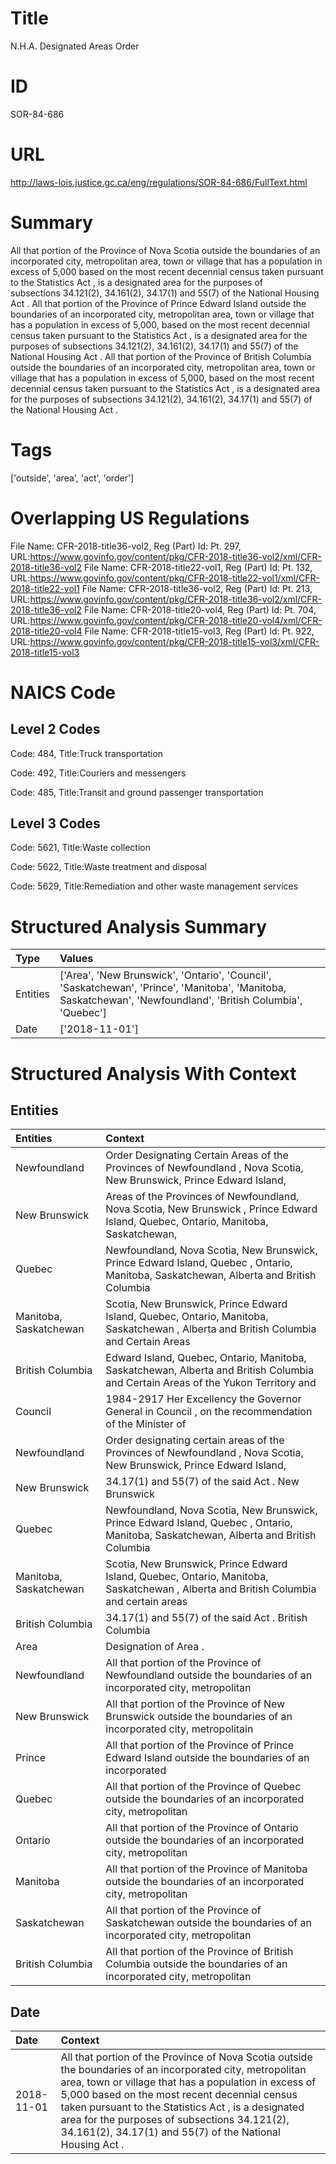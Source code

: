 # Title
N.H.A. Designated Areas Order


# ID
SOR-84-686

# URL
http://laws-lois.justice.gc.ca/eng/regulations/SOR-84-686/FullText.html


# Summary
All that portion of the Province of Nova Scotia outside the boundaries of an incorporated city, metropolitan area, town or village that has a population in excess of 5,000 based on the most recent decennial census taken pursuant to the  Statistics Act , is a designated area for the purposes of subsections 34.121(2), 34.161(2), 34.17(1) and 55(7) of the  National Housing Act .
All that portion of the Province of Prince Edward Island outside the boundaries of an incorporated city, metropolitan area, town or village that has a population in excess of 5,000, based on the most recent decennial census taken pursuant to the  Statistics Act , is a designated area for the purposes of subsections 34.121(2), 34.161(2), 34.17(1) and 55(7) of the  National Housing Act .
All that portion of the Province of British Columbia outside the boundaries of an incorporated city, metropolitan area, town or village that has a population in excess of 5,000, based on the most recent decennial census taken pursuant to the  Statistics Act , is a designated area for the purposes of subsections 34.121(2), 34.161(2), 34.17(1) and 55(7) of the  National Housing Act .


# Tags
['outside', 'area', 'act', 'order']


# Overlapping US Regulations
File Name: CFR-2018-title36-vol2, Reg (Part) Id: Pt. 297, URL:https://www.govinfo.gov/content/pkg/CFR-2018-title36-vol2/xml/CFR-2018-title36-vol2
File Name: CFR-2018-title22-vol1, Reg (Part) Id: Pt. 132, URL:https://www.govinfo.gov/content/pkg/CFR-2018-title22-vol1/xml/CFR-2018-title22-vol1
File Name: CFR-2018-title36-vol2, Reg (Part) Id: Pt. 213, URL:https://www.govinfo.gov/content/pkg/CFR-2018-title36-vol2/xml/CFR-2018-title36-vol2
File Name: CFR-2018-title20-vol4, Reg (Part) Id: Pt. 704, URL:https://www.govinfo.gov/content/pkg/CFR-2018-title20-vol4/xml/CFR-2018-title20-vol4
File Name: CFR-2018-title15-vol3, Reg (Part) Id: Pt. 922, URL:https://www.govinfo.gov/content/pkg/CFR-2018-title15-vol3/xml/CFR-2018-title15-vol3



# NAICS Code
## Level 2 Codes
Code: 484, Title:Truck transportation

Code: 492, Title:Couriers and messengers

Code: 485, Title:Transit and ground passenger transportation




## Level 3 Codes
Code: 5621, Title:Waste collection

Code: 5622, Title:Waste treatment and disposal

Code: 5629, Title:Remediation and other waste management services







# Structured Analysis Summary
| Type     | Values                                                                                                                                                        |
|:---------|:--------------------------------------------------------------------------------------------------------------------------------------------------------------|
| Entities | ['Area', 'New Brunswick', 'Ontario', 'Council', 'Saskatchewan', 'Prince', 'Manitoba', 'Manitoba, Saskatchewan', 'Newfoundland', 'British Columbia', 'Quebec'] |
| Date     | ['2018-11-01']                                                                                                                                                |


# Structured Analysis With Context
 


## Entities
| Entities               | Context                                                                                                                                |
|:-----------------------|:---------------------------------------------------------------------------------------------------------------------------------------|
| Newfoundland           | Order Designating Certain Areas of the Provinces of Newfoundland , Nova Scotia, New Brunswick, Prince Edward Island,                   |
| New Brunswick          | Areas of the Provinces of Newfoundland, Nova Scotia, New Brunswick , Prince Edward Island, Quebec, Ontario, Manitoba, Saskatchewan,    |
| Quebec                 | Newfoundland, Nova Scotia, New Brunswick, Prince Edward Island, Quebec , Ontario, Manitoba, Saskatchewan, Alberta and British Columbia |
| Manitoba, Saskatchewan | Scotia, New Brunswick, Prince Edward Island, Quebec, Ontario, Manitoba, Saskatchewan , Alberta and British Columbia and Certain Areas  |
| British Columbia       | Edward Island, Quebec, Ontario, Manitoba, Saskatchewan, Alberta and British Columbia and Certain Areas of the Yukon Territory and      |
| Council                | 1984-2917 Her Excellency the Governor General in  Council , on the recommendation of the Minister of                                   |
| Newfoundland           | Order designating certain areas of the Provinces of Newfoundland , Nova Scotia, New Brunswick, Prince Edward Island,                   |
| New Brunswick          | 34.17(1) and 55(7) of the said Act . New Brunswick                                                                                     |
| Quebec                 | Newfoundland, Nova Scotia, New Brunswick, Prince Edward Island, Quebec , Ontario, Manitoba, Saskatchewan, Alberta and British Columbia |
| Manitoba, Saskatchewan | Scotia, New Brunswick, Prince Edward Island, Quebec, Ontario, Manitoba, Saskatchewan , Alberta and British Columbia and certain areas  |
| British Columbia       | 34.17(1) and 55(7) of the said Act . British Columbia                                                                                  |
| Area                   | Designation of  Area .                                                                                                                 |
| Newfoundland           | All that portion of the Province of  Newfoundland outside the boundaries of an incorporated city, metropolitan                         |
| New Brunswick          | All that portion of the Province of  New Brunswick outside the boundaries of an incorporated city, metropolitain                       |
| Prince                 | All that portion of the Province of  Prince Edward Island outside the boundaries of an incorporated                                    |
| Quebec                 | All that portion of the Province of  Quebec outside the boundaries of an incorporated city, metropolitan                               |
| Ontario                | All that portion of the Province of  Ontario outside the boundaries of an incorporated city, metropolitan                              |
| Manitoba               | All that portion of the Province of  Manitoba outside the boundaries of an incorporated city, metropolitan                             |
| Saskatchewan           | All that portion of the Province of  Saskatchewan outside the boundaries of an incorporated city, metropolitan                         |
| British Columbia       | All that portion of the Province of  British Columbia outside the boundaries of an incorporated city, metropolitan                     |


## Date
| Date       | Context                                                                                                                                                                                                                                                                                                                                                                                    |
|:-----------|:-------------------------------------------------------------------------------------------------------------------------------------------------------------------------------------------------------------------------------------------------------------------------------------------------------------------------------------------------------------------------------------------|
| 2018-11-01 | All that portion of the Province of Nova Scotia outside the boundaries of an incorporated city, metropolitan area, town or village that has a population in excess of 5,000 based on the most recent decennial census taken pursuant to the  Statistics Act , is a designated area for the purposes of subsections 34.121(2), 34.161(2), 34.17(1) and 55(7) of the  National Housing Act . |


